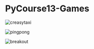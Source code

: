 # PyCourse13-Games


![creasytaxi](https://user-images.githubusercontent.com/78360814/118337432-09584b00-b529-11eb-9354-36a06bf49587.PNG)



![pingpong](https://user-images.githubusercontent.com/78360814/118337434-0a897800-b529-11eb-993e-f5baeae7eaec.PNG)






![breakout](https://user-images.githubusercontent.com/78360814/118337435-0a897800-b529-11eb-8f5d-78a0f951835d.PNG)
